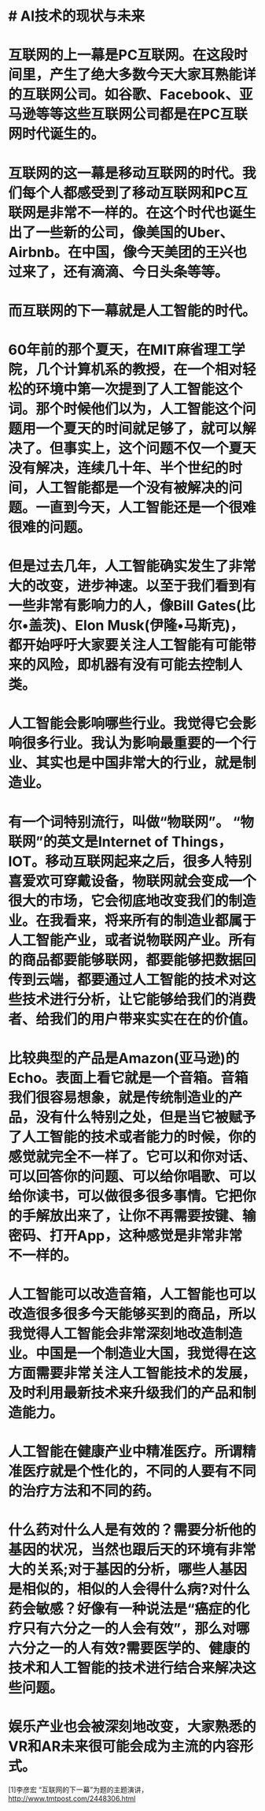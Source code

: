 # # AI技术的现状与未来

#  互联网的上一幕是PC互联网。在这段时间里，产生了绝大多数今天大家耳熟能详的互联网公司。如谷歌、Facebook、亚马逊等等这些互联网公司都是在PC互联网时代诞生的。
#  互联网的这一幕是移动互联网的时代。我们每个人都感受到了移动互联网和PC互联网是非常不一样的。在这个时代也诞生出了一些新的公司，像美国的Uber、Airbnb。在中国，像今天美团的王兴也过来了，还有滴滴、今日头条等等。
#  而互联网的下一幕就是人工智能的时代。
#  60年前的那个夏天，在MIT麻省理工学院，几个计算机系的教授，在一个相对轻松的环境中第一次提到了人工智能这个词。那个时候他们以为，人工智能这个问题用一个夏天的时间就足够了，就可以解决了。但事实上，这个问题不仅一个夏天没有解决，连续几十年、半个世纪的时间，人工智能都是一个没有被解决的问题。一直到今天，人工智能还是一个很难很难的问题。
#  但是过去几年，人工智能确实发生了非常大的改变，进步神速。以至于我们看到有一些非常有影响力的人，像Bill Gates(比尔•盖茨)、Elon Musk(伊隆•马斯克)，都开始呼吁大家要关注人工智能有可能带来的风险，即机器有没有可能去控制人类。
#  人工智能会影响哪些行业。我觉得它会影响很多行业。我认为影响最重要的一个行业、其实也是中国非常大的行业，就是制造业。
#  有一个词特别流行，叫做“物联网”。 “物联网”的英文是Internet of Things，IOT。移动互联网起来之后，很多人特别喜爱欢可穿戴设备，物联网就会变成一个很大的市场，它会彻底地改变我们的制造业。在我看来，将来所有的制造业都属于人工智能产业，或者说物联网产业。所有的商品都要能够联网，都要能够把数据回传到云端，都要通过人工智能的技术对这些技术进行分析，让它能够给我们的消费者、给我们的用户带来实实在在的价值。
#  比较典型的产品是Amazon(亚马逊)的Echo。表面上看它就是一个音箱。音箱我们很容易想象，就是传统制造业的产品，没有什么特别之处，但是当它被赋予了人工智能的技术或者能力的时候，你的感觉就完全不一样了。它可以和你对话、可以回答你的问题、可以给你唱歌、可以给你读书，可以做很多很多事情。它把你的手解放出来了，让你不再需要按键、输密码、打开App，这种感觉是非常非常不一样的。
#  人工智能可以改造音箱，人工智能也可以改造很多很多今天能够买到的商品，所以我觉得人工智能会非常深刻地改造制造业。中国是一个制造业大国，我觉得在这方面需要非常关注人工智能技术的发展，及时利用最新技术来升级我们的产品和制造能力。
#  人工智能在健康产业中精准医疗。所谓精准医疗就是个性化的，不同的人要有不同的治疗方法和不同的药。
#  什么药对什么人是有效的？需要分析他的基因的状况，当然也跟后天的环境有非常大的关系;对于基因的分析，哪些人基因是相似的，相似的人会得什么病?对什么药会敏感？好像有一种说法是“癌症的化疗只有六分之一的人会有效”，那么对哪六分之一的人有效?需要医学的、健康的技术和人工智能的技术进行结合来解决这些问题。
#  娱乐产业也会被深刻地改变，大家熟悉的VR和AR未来很可能会成为主流的内容形式。
[1]李彦宏 “互联网的下一幕”为题的主题演讲，http://www.tmtpost.com/2448306.html
